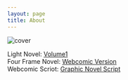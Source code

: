 ```yaml
---
layout: page
title: About
---
```

![cover](https://lwflouisa.github.io/UploadedFairyAudiobook/images/uploadedfairybookcover.png)

Light Novel: [ Volume1 ](https://tapas.io/series/Uploaded-Fairy--Volume-1-/info)<br />
Four Frame Novel: [Webcomic Version](https://tapas.io/series/Uploaded-Fairy/info)<br />
Webcomic Scriot: [Graphic Novel Script](https://lwflouisa.github.io/UploadedFairyAudiobook/script.html)
